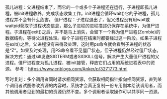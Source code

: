 孤儿进程：父进程结束了，而它的一个或多个子进程还在运行，子进程即孤儿进程，被init进程收养，完成状态收集工作。init进程会循环wait()它的子进程，孤儿进程并不会有什么危害。
僵尸进程：子进程退出了，但父进程没有用wait或waitpid获取子进程状态信息，那么子进程的进程描述仍保存在系统中，为僵尸进程。子进程在exit()之后，并不是马上消失，会留下一个称为僵尸进程(Zombie)的数据结构，等待父进程处理。每个子进程在结束时都要经过这一阶段。如果子进程在exit()之后，父进程没有来得及处理，这时用ps命令就会看到子进程的状态是“Z”。如果及时处理，用PS命令看不见僵尸状态，但子进程仍然经过僵尸状态。解决方式：通过kill发送SIGTERM或者SIGKILL信号，解决产生大量僵尸进程的父进程。僵尸进程变为孤儿进程，被init接管，释放它们占用的系统进程表中的资源。
参考：https://www.cnblogs.com/Anker/p/3271773.html

写时复刻：多个调用者同时请求相同资源，会获取相同指针指向相同资源，直到某个调用者试图修改资源的内容时，系统才会真正复制一份专用副本给该调用者，而其他调用者见到的最初的资源仍然不变。多个调用者读取操作可以共享同一资源。
